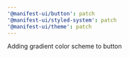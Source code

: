 ```yaml
---
'@manifest-ui/button': patch
'@manifest-ui/styled-system': patch
'@manifest-ui/theme': patch
---
```


Adding gradient color scheme to button
